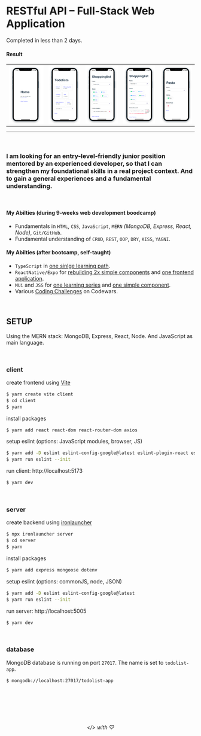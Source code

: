 # RESTful API – Full-Stack Web Application

Completed in less than 2 days.

#### Result
<table>
	<tr>
		<td>
			<img src='./showcase/Screenshot 2023-08-30 015604.png'>
		</td>
		<td>
			<img src='./showcase/Screenshot 2023-08-29 222357.png'>
		</td>
		<td>
			<img src='./showcase/Screenshot 2023-08-29 222455.png'>
		</td>
		<td>
			<img src='./showcase/Screenshot 2023-08-29 222630.png'>
		</td>
		<td>
			<img src='./showcase/Screenshot 2023-08-29 222545.png'>
		</td>
	</tr>
</table>

---

<br/>

### I am looking for an entry-level-friendly junior position mentored by an experienced developer, so that I can strengthen my foundational skills in a real project context. And to gain a general experiences and a fundamental understanding.

<br/>

#### My Abilties (during 9-weeks web development boodcamp)
- Fundamentals in `HTML`, `CSS`, `JavaScript`, `MERN` _(MongoDB, Express, React, Node)_, `Git/GitHub`.
- Fundamental understanding of `CRUD`, `REST`, `OOP`, `DRY`, `KISS`, `YAGNI`.

#### My Abilties (after bootcamp, self-taught) 
- `TypeScript` in [one sinlge learning path](https://github.com/gunnar-miklis/learn-typescript).
- `ReactNative/Expo` for [rebuilding 2x simple components](https://github.com/gunnar-miklis/frontend-challenges/tree/main/qr-code-component/solutions/ReactNative) and [one frontend application](https://github.com/gunnar-miklis/qr-code-scanner-app#qr-code-ticket-scanner-in-react-native).
- `MUi` and `JSS` for [one learning series](https://github.com/gunnar-miklis/intro-to-material-ui-react) and [one simple component](https://github.com/gunnar-miklis/frontend-challenges/tree/main/tip-calculator/solutions/react-mui).
- Various [Coding Challenges](https://github.com/gunnar-miklis/coding-challenges) on Codewars.

&nbsp;

## SETUP
Using the MERN stack: MongoDB, Express, React, Node. And JavaScript as main language.

&nbsp;

### client
create frontend using [Vite](https://vitejs.dev/)
```bash
$ yarn create vite client
$ cd client
$ yarn 
```
install packages
```bash
$ yarn add react react-dom react-router-dom axios
```
setup eslint (options: JavaScript modules, browser, JS)
```bash
$ yarn add -D eslint eslint-config-google@latest eslint-plugin-react eslint-plugin-react-hooks eslint-plugin-react-refresh
$ yarn run eslint --init
```
run client: http://localhost:5173
```bash
$ yarn dev
```

&nbsp;

### server
create backend using [ironlauncher](https://github.com/ironhack-edu/ironlauncher)
```bash
$ npx ironlauncher server
$ cd server
$ yarn
```
install packages
```bash
$ yarn add express mongoose dotenv
```
setup eslint (options: commonJS, node, JSON)
```bash
$ yarn add -D eslint eslint-config-google@latest
$ yarn run eslint --init
```
run server: http://localhost:5005
```bash
$ yarn dev
````

&nbsp;

### database

MongoDB database is running on port `27017`. The name is set to `todolist-app`.
```bash
$ mongodb://localhost:27017/todolist-app
```

&nbsp;
---
&nbsp;

<div align='center'><h6> &lt;&#47;&gt; with &#9825 </h6></div>

